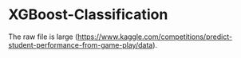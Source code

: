 # XGBoost-Classification
The raw file is large (https://www.kaggle.com/competitions/predict-student-performance-from-game-play/data).
